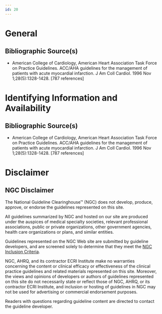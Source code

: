 ```yaml
---
id: 20
---
```


# General

## Bibliographic Source(s)

- American College of Cardiology, American Heart Association Task Force on Practice Guidelines. ACC/AHA guidelines for the management of patients with acute myocardial infarction. J Am Coll Cardiol. 1996 Nov 1;28(5):1328-1428. [787 references]

# Identifying Information and Availability

## Bibliographic Source(s)

- American College of Cardiology, American Heart Association Task Force on Practice Guidelines. ACC/AHA guidelines for the management of patients with acute myocardial infarction. J Am Coll Cardiol. 1996 Nov 1;28(5):1328-1428. [787 references]

# Disclaimer

## NGC Disclaimer

The National Guideline Clearinghouse™ (NGC) does not develop, produce, approve, or endorse the guidelines represented on this site.

All guidelines summarized by NGC and hosted on our site are produced under the auspices of medical specialty societies, relevant professional associations, public or private organizations, other government agencies, health care organizations or plans, and similar entities.

Guidelines represented on the NGC Web site are submitted by guideline developers, and are screened solely to determine that they meet the [NGC Inclusion Criteria](/help-and-about/summaries/inclusion-criteria).

NGC, AHRQ, and its contractor ECRI Institute make no warranties concerning the content or clinical efficacy or effectiveness of the clinical practice guidelines and related materials represented on this site. Moreover, the views and opinions of developers or authors of guidelines represented on this site do not necessarily state or reflect those of NGC, AHRQ, or its contractor ECRI Institute, and inclusion or hosting of guidelines in NGC may not be used for advertising or commercial endorsement purposes.

Readers with questions regarding guideline content are directed to contact the guideline developer.


